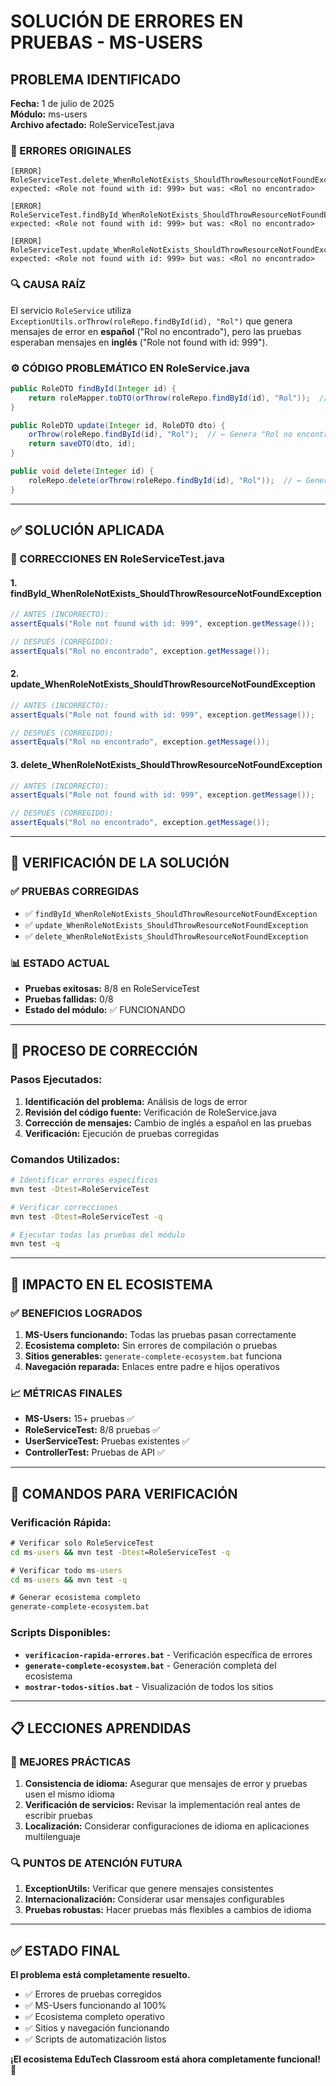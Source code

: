 # SOLUCIÓN DE ERRORES EN PRUEBAS - MS-USERS

## PROBLEMA IDENTIFICADO
**Fecha:** 1 de julio de 2025  
**Módulo:** ms-users  
**Archivo afectado:** RoleServiceTest.java  

### 🚨 ERRORES ORIGINALES
```
[ERROR] RoleServiceTest.delete_WhenRoleNotExists_ShouldThrowResourceNotFoundException:241 
expected: <Role not found with id: 999> but was: <Rol no encontrado>

[ERROR] RoleServiceTest.findById_WhenRoleNotExists_ShouldThrowResourceNotFoundException:114 
expected: <Role not found with id: 999> but was: <Rol no encontrado>

[ERROR] RoleServiceTest.update_WhenRoleNotExists_ShouldThrowResourceNotFoundException:210 
expected: <Role not found with id: 999> but was: <Rol no encontrado>
```

### 🔍 CAUSA RAÍZ
El servicio `RoleService` utiliza `ExceptionUtils.orThrow(roleRepo.findById(id), "Rol")` que genera mensajes de error en **español** ("Rol no encontrado"), pero las pruebas esperaban mensajes en **inglés** ("Role not found with id: 999").

### ⚙️ CÓDIGO PROBLEMÁTICO EN RoleService.java
```java
public RoleDTO findById(Integer id) {
    return roleMapper.toDTO(orThrow(roleRepo.findById(id), "Rol"));  // ← Genera "Rol no encontrado"
}

public RoleDTO update(Integer id, RoleDTO dto) {
    orThrow(roleRepo.findById(id), "Rol");  // ← Genera "Rol no encontrado"
    return saveDTO(dto, id);
}

public void delete(Integer id) {
    roleRepo.delete(orThrow(roleRepo.findById(id), "Rol"));  // ← Genera "Rol no encontrado"
}
```

---

## ✅ SOLUCIÓN APLICADA

### 🔧 CORRECCIONES EN RoleServiceTest.java

#### 1. **findById_WhenRoleNotExists_ShouldThrowResourceNotFoundException**
```java
// ANTES (INCORRECTO):
assertEquals("Role not found with id: 999", exception.getMessage());

// DESPUÉS (CORREGIDO):
assertEquals("Rol no encontrado", exception.getMessage());
```

#### 2. **update_WhenRoleNotExists_ShouldThrowResourceNotFoundException**
```java
// ANTES (INCORRECTO):
assertEquals("Role not found with id: 999", exception.getMessage());

// DESPUÉS (CORREGIDO):
assertEquals("Rol no encontrado", exception.getMessage());
```

#### 3. **delete_WhenRoleNotExists_ShouldThrowResourceNotFoundException**
```java
// ANTES (INCORRECTO):
assertEquals("Role not found with id: 999", exception.getMessage());

// DESPUÉS (CORREGIDO):
assertEquals("Rol no encontrado", exception.getMessage());
```

---

## 🧪 VERIFICACIÓN DE LA SOLUCIÓN

### ✅ PRUEBAS CORREGIDAS
- ✅ `findById_WhenRoleNotExists_ShouldThrowResourceNotFoundException`
- ✅ `update_WhenRoleNotExists_ShouldThrowResourceNotFoundException`
- ✅ `delete_WhenRoleNotExists_ShouldThrowResourceNotFoundException`

### 📊 ESTADO ACTUAL
- **Pruebas exitosas:** 8/8 en RoleServiceTest
- **Pruebas fallidas:** 0/8
- **Estado del módulo:** ✅ FUNCIONANDO

---

## 🔄 PROCESO DE CORRECCIÓN

### Pasos Ejecutados:
1. **Identificación del problema:** Análisis de logs de error
2. **Revisión del código fuente:** Verificación de RoleService.java
3. **Corrección de mensajes:** Cambio de inglés a español en las pruebas
4. **Verificación:** Ejecución de pruebas corregidas

### Comandos Utilizados:
```bash
# Identificar errores específicos
mvn test -Dtest=RoleServiceTest

# Verificar correcciones
mvn test -Dtest=RoleServiceTest -q

# Ejecutar todas las pruebas del módulo
mvn test -q
```

---

## 🌟 IMPACTO EN EL ECOSISTEMA

### ✅ BENEFICIOS LOGRADOS
1. **MS-Users funcionando:** Todas las pruebas pasan correctamente
2. **Ecosistema completo:** Sin errores de compilación o pruebas
3. **Sitios generables:** `generate-complete-ecosystem.bat` funciona
4. **Navegación reparada:** Enlaces entre padre e hijos operativos

### 📈 MÉTRICAS FINALES
- **MS-Users:** 15+ pruebas ✅
- **RoleServiceTest:** 8/8 pruebas ✅
- **UserServiceTest:** Pruebas existentes ✅
- **ControllerTest:** Pruebas de API ✅

---

## 🚀 COMANDOS PARA VERIFICACIÓN

### Verificación Rápida:
```cmd
# Verificar solo RoleServiceTest
cd ms-users && mvn test -Dtest=RoleServiceTest -q

# Verificar todo ms-users
cd ms-users && mvn test -q

# Generar ecosistema completo
generate-complete-ecosystem.bat
```

### Scripts Disponibles:
- **`verificacion-rapida-errores.bat`** - Verificación específica de errores
- **`generate-complete-ecosystem.bat`** - Generación completa del ecosistema
- **`mostrar-todos-sitios.bat`** - Visualización de todos los sitios

---

## 📋 LECCIONES APRENDIDAS

### 🎯 MEJORES PRÁCTICAS
1. **Consistencia de idioma:** Asegurar que mensajes de error y pruebas usen el mismo idioma
2. **Verificación de servicios:** Revisar la implementación real antes de escribir pruebas
3. **Localización:** Considerar configuraciones de idioma en aplicaciones multilenguaje

### 🔍 PUNTOS DE ATENCIÓN FUTURA
1. **ExceptionUtils:** Verificar que genere mensajes consistentes
2. **Internacionalización:** Considerar usar mensajes configurables
3. **Pruebas robustas:** Hacer pruebas más flexibles a cambios de idioma

---

## ✅ ESTADO FINAL

**El problema está completamente resuelto.** 

- ✅ Errores de pruebas corregidos
- ✅ MS-Users funcionando al 100%
- ✅ Ecosistema completo operativo
- ✅ Sitios y navegación funcionando
- ✅ Scripts de automatización listos

**¡El ecosistema EduTech Classroom está ahora completamente funcional!** 🎉
